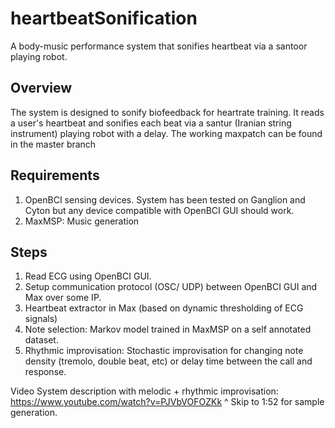 # heartbeatSonification
A body-music performance system that sonifies heartbeat via a santoor playing robot.

## Overview
The system is designed to sonify biofeedback for heartrate training. It reads a user's heartbeat and sonifies each beat via a santur (Iranian string instrument) playing robot with a delay. The working maxpatch can be found in the master branch

## Requirements
1. OpenBCI sensing devices. System has been tested on Ganglion and Cyton but any device compatible with OpenBCI GUI should work.
2. MaxMSP: Music generation

## Steps
1. Read ECG using OpenBCI GUI. 
2. Setup communication protocol (OSC/ UDP) between OpenBCI GUI and Max over some IP.
3. Heartbeat extractor in Max (based on dynamic thresholding of ECG signals)
4. Note selection: Markov model trained in MaxMSP on a self annotated dataset.
5. Rhythmic improvisation: Stochastic improvisation for changing note density (tremolo, double beat, etc) or delay time between the call and response.

Video
System description with melodic + rhythmic improvisation: https://www.youtube.com/watch?v=PJVbVOFOZKk
^ Skip to 1:52 for sample generation.

